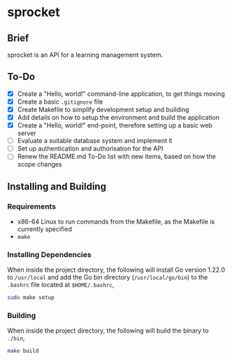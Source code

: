# sprocket
## Brief
sprocket is an API for a learning management system.

## To-Do
- [x] Create a "Hello, world!" command-line application, to get things moving
- [x] Create a basic `.gitignore` file
- [x] Create Makefile to simplify development setup and building
- [x] Add details on how to setup the environment and build the application
- [x] Create a "Hello, world!" end-point, therefore setting up a basic web server
- [ ] Evaluate a suitable database system and implement it
- [ ] Set up authentication and authorisation for the API
- [ ] Renew the README.md To-Do list with new items, based on how the scope changes

## Installing and Building
### Requirements
- x86-64 Linux to run commands from the Makefile, as the Makefile is currently specified
- `make`

### Installing Dependencies
When inside the project directory, the following will install Go version 1.22.0 to `/usr/local` and add the Go bin directory (`/usr/local/go/bin`) to the `.bashrc` file located at `$HOME/.bashrc`,
```bash
sudo make setup
```

### Building
When inside the project directory, the following will build the binary to `./bin`,
```bash
make build
```

